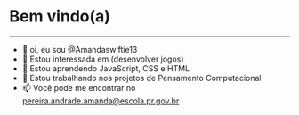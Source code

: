 # Bem vindo(a)
---
- 👋 oi, eu sou @Amandaswiftie13
- 👀 Estou interessada em (desenvolver jogos)
- 🌱 Estou aprendendo JavaScript, CSS e HTML
- 💞️ Estou trabalhando nos projetos de Pensamento Computacional
- 📫 Você pode me encontrar no pereira.andrade.amanda@escola.pr.gov.br

<!---
Amandaswiftie13/Amandaswiftie13 is a ✨ special ✨ repository because its `README.md` (this file) appears on your GitHub profile.
You can click the Preview link to take a look at your changes.
--->
